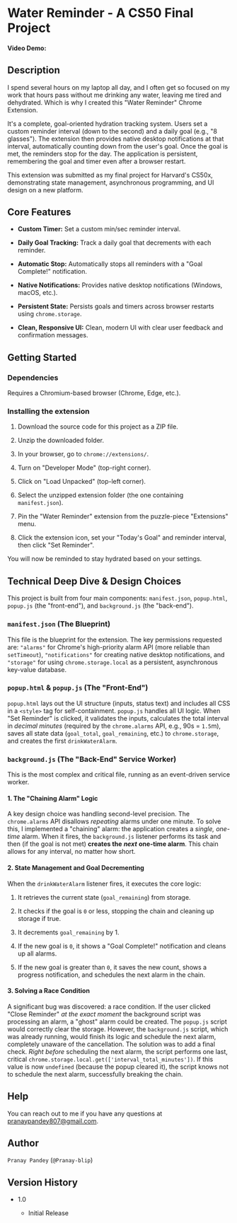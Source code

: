 Water Reminder - A CS50 Final Project
=====================================

#### Video Demo: <URL HERE>

Description
-----------

I spend several hours on my laptop all day, and I often get so focused on my work that hours pass without me drinking any water, leaving me tired and dehydrated. Which is why I created this "Water Reminder" Chrome Extension.

It's a complete, goal-oriented hydration tracking system. Users set a custom reminder interval (down to the second) and a daily goal (e.g., "8 glasses"). The extension then provides native desktop notifications at that interval, automatically counting down from the user's goal. Once the goal is met, the reminders stop for the day. The application is persistent, remembering the goal and timer even after a browser restart.

This extension was submitted as my final project for Harvard's CS50x, demonstrating state management, asynchronous programming, and UI design on a new platform.

Core Features
-------------

-   **Custom Timer:** Set a custom min/sec reminder interval.

-   **Daily Goal Tracking:** Track a daily goal that decrements with each reminder.

-   **Automatic Stop:** Automatically stops all reminders with a "Goal Complete!" notification.

-   **Native Notifications:** Provides native desktop notifications (Windows, macOS, etc.).

-   **Persistent State:** Persists goals and timers across browser restarts using `chrome.storage`.

-   **Clean, Responsive UI:** Clean, modern UI with clear user feedback and confirmation messages.

Getting Started
---------------

### Dependencies

Requires a Chromium-based browser (Chrome, Edge, etc.).

### Installing the extension

1.  Download the source code for this project as a ZIP file.

2.  Unzip the downloaded folder.

3.  In your browser, go to `chrome://extensions/`.

4.  Turn on "Developer Mode" (top-right corner).

5.  Click on "Load Unpacked" (top-left corner).

6.  Select the unzipped extension folder (the one containing `manifest.json`).

7.  Pin the "Water Reminder" extension from the puzzle-piece "Extensions" menu.

8.  Click the extension icon, set your "Today's Goal" and reminder interval, then click "Set Reminder".

You will now be reminded to stay hydrated based on your settings.

Technical Deep Dive & Design Choices
------------------------------------

This project is built from four main components: `manifest.json`, `popup.html`, `popup.js` (the "front-end"), and `background.js` (the "back-end").

### `manifest.json` (The Blueprint)

This file is the blueprint for the extension. The key permissions requested are: `"alarms"` for Chrome's high-priority alarm API (more reliable than `setTimeout`), `"notifications"` for creating native desktop notifications, and `"storage"` for using `chrome.storage.local` as a persistent, asynchronous key-value database.

### `popup.html` & `popup.js` (The "Front-End")

`popup.html` lays out the UI structure (inputs, status text) and includes all CSS in a `<style>` tag for self-containment. `popup.js` handles all UI logic. When "Set Reminder" is clicked, it validates the inputs, calculates the total interval in *decimal minutes* (required by the `chrome.alarms` API, e.g., 90s = `1.5`m), saves all state data (`goal_total`, `goal_remaining`, etc.) to `chrome.storage`, and creates the first `drinkWaterAlarm`.

### `background.js` (The "Back-End" Service Worker)

This is the most complex and critical file, running as an event-driven service worker.

#### 1\. The "Chaining Alarm" Logic

A key design choice was handling second-level precision. The `chrome.alarms` API disallows *repeating* alarms under one minute. To solve this, I implemented a "chaining" alarm: the application creates a *single, one-time* alarm. When it fires, the `background.js` listener performs its task and then (if the goal is not met) **creates the** ***next*** **one-time alarm**. This chain allows for any interval, no matter how short.

#### 2\. State Management and Goal Decrementing

When the `drinkWaterAlarm` listener fires, it executes the core logic:
1. It retrieves the current state (`goal_remaining`) from storage.

2. It checks if the goal is `0` or less, stopping the
chain and cleaning up storage if true.

3. It decrements `goal_remaining` by 1.

4. If the new goal is `0`, it shows a "Goal Complete!" notification and cleans up all alarms.

5. If the new goal is greater than `0`, it saves the new count, shows a progress notification, and schedules the next alarm in the chain.

#### 3\. Solving a Race Condition

A significant bug was discovered: a race condition. If the user clicked "Close Reminder" *at the exact moment* the background script was processing an alarm, a "ghost" alarm could be created. The `popup.js` script would correctly clear the storage. However, the `background.js` script, which was already running, would finish its logic and schedule the next alarm, completely unaware of the cancellation. The solution was to add a final check. *Right before* scheduling the next alarm, the script performs one last, critical `chrome.storage.local.get(['interval_total_minutes'])`. If this value is now `undefined` (because the popup cleared it), the script knows not to schedule the next alarm, successfully breaking the chain.

Help
----

You can reach out to me if you have any questions at [pranaypandey807@gmail.com](mailto:pranaypandey807@gmail.com).

Author
------

`Pranay Pandey` (`@Pranay-blip`)

Version History
---------------

-   1.0

    -   Initial Release
